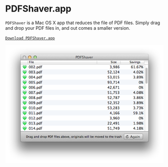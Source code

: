 PDFShaver.app
===========

`PDFShaver` is a Mac OS X app that reduces the file of PDF files. Simply drag and drop your PDF files in, and out comes a smaller version.

[`Download PDFShaver.app`](../../releases/latest)

![image](Images/screenshot.png)
